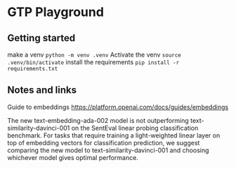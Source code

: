 # GTP Playground

## Getting started

make a venv `python -m venv .venv`
Activate the venv `source .venv/bin/activate`
install the requirements `pip install -r requirements.txt`

## Notes and links

Guide to embeddings https://platform.openai.com/docs/guides/embeddings

The new text-embedding-ada-002 model is not outperforming text-similarity-davinci-001 on the SentEval linear probing classification benchmark. For tasks that require training a light-weighted linear layer on top of embedding vectors for classification prediction, we suggest comparing the new model to text-similarity-davinci-001 and choosing whichever model gives optimal performance.